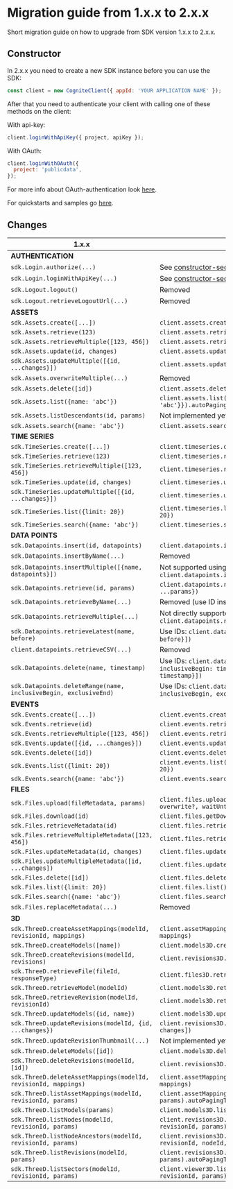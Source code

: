 # Migration guide from 1.x.x to 2.x.x

Short migration guide on how to upgrade from SDK version 1.x.x to 2.x.x.

## Constructor

In 2.x.x you need to create a new SDK instance before you can use the SDK:

```js
const client = new CogniteClient({ appId: 'YOUR APPLICATION NAME' });
```

After that you need to authenticate your client with calling one of these methods on the client:

With api-key:

```js
client.loginWithApiKey({ project, apiKey });
```

With OAuth:

```js
client.loginWithOAuth({
  project: 'publicdata',
});
```

For more info about OAuth-authentication look [here](./authentication.md).

For quickstarts and samples go [here](../samples/).

## Changes

| 1.x.x                                                            | 2.x.x                                                                                             |
| ---------------------------------------------------------------- | ------------------------------------------------------------------------------------------------- |
| **AUTHENTICATION**                                               |
| `sdk.Login.authorize(...)`                                       | See [constructor-section](#constructor)                                                           |
| `sdk.Login.loginWithApiKey(...)`                                 | See [constructor-section](#constructor)                                                           |
| `sdk.Logout.logout()`                                            | Removed                                                                                           |
| `sdk.Logout.retrieveLogoutUrl(...)`                              | Removed                                                                                           |
| **ASSETS**                                                       |
| `sdk.Assets.create([...])`                                       | `client.assets.create([...])`                                                                     |
| `sdk.Assets.retrieve(123)`                                       | `client.assets.retrieve([{id: 123}])`                                                             |
| `sdk.Assets.retrieveMultiple([123, 456])`                        | `client.assets.retrieve([{id: 123}, {id: 456}])`                                                  |
| `sdk.Assets.update(id, changes)`                                 | `client.assets.update([{id, update: changes}])`                                                   |
| `sdk.Assets.updateMultiple([{id, ...changes}])`                  | `client.assets.update([{id, update: changes}])`                                                   |
| `sdk.Assets.overwriteMultiple(...)`                              | Removed                                                                                           |
| `sdk.Assets.delete([id])`                                        | `client.assets.delete([{id: 123}])`                                                               |
| `sdk.Assets.list({name: 'abc'})`                                 | `client.assets.list({filter: {name: 'abc'}}).autoPagingToArray({limit: 1000})`                    |
| `sdk.Assets.listDescendants(id, params)`                         | Not implemented yet. Follow issue [here](https://github.com/cognitedata/cognite-sdk-js/issues/129) |
| `sdk.Assets.search({name: 'abc'})`                               | `client.assets.search({search: {name: 'abc'})`                                                    |
| **TIME SERIES**                                                  |
| `sdk.TimeSeries.create([...])`                                   | `client.timeseries.create([...])`                                                                 |
| `sdk.TimeSeries.retrieve(123)`                                   | `client.timeseries.retrieve([{id: 123}])`                                                         |
| `sdk.TimeSeries.retrieveMultiple([123, 456])`                    | `client.timeseries.retrieve([{id: 123}, {id: 456}])`                                              |
| `sdk.TimeSeries.update(id, changes)`                             | `client.timeseries.update([{id, update: changes}])`                                               |
| `sdk.TimeSeries.updateMultiple([{id, ...changes}])`              | `client.timeseries.update([{id, update: changes}])`                                               |
| `sdk.TimeSeries.list({limit: 20})`                               | `client.timeseries.list().autoPagingToArray({limit: 20})`                                         |
| `sdk.TimeSeries.search({name: 'abc'})`                           | `client.timeseries.search({search: {name: 'abc'}})`                                              |
| **DATA POINTS**                                                  |
| `sdk.Datapoints.insert(id, datapoints)`                          | `client.datapoints.insert([{id, datapoints}])`                                                    |
| `sdk.Datapoints.insertByName(...)`                               | Removed                                                                                           |
| `sdk.Datapoints.insertMultiple([{name, datapoints}])`            | Not supported using name. Use IDs instead: `client.datapoints.insert([{id, datapoints}])`         |
| `sdk.Datapoints.retrieve(id, params)`                            | `client.datapoints.retrieve({items: [{id}], ...params})`                                          |
| `sdk.Datapoints.retrieveByName(...)`                             | Removed (use ID instead)                                                                          |
| `sdk.Datapoints.retrieveMultiple(...)`                           | Not directly supported. Use `client.datapoints.retrieve`                                          |
| `sdk.Datapoints.retrieveLatest(name, before)`                    | Use IDs: `client.datapoints.retrieveLatest([{id, before}])`                                       |
| `client.datapoints.retrieveCSV(...)`                             | Removed                                                                                           |
| `sdk.Datapoints.delete(name, timestamp)`                         | Use IDs: `client.datapoints.delete([{id, inclusiveBegin: timestamp, exclusiveEnd: timestamp}])`   |
| `sdk.Datapoints.deleteRange(name, inclusiveBegin, exclusiveEnd)` | Use IDs: `client.datapoints.delete([{id, inclusiveBegin, exclusiveEnd}])`                         |
| **EVENTS**                                                       |
| `sdk.Events.create([...])`                                       | `client.events.create([...])`                                                                     |
| `sdk.Events.retrieve(id)`                                        | `client.events.retrieve([{id}])`                                                                  |
| `sdk.Events.retrieveMultiple([123, 456])`                        | `client.events.retrieve([{id: 123}, {id: 456}])`                                                  |
| `sdk.Events.update([{id, ...changes}])`                          | `client.events.update([{id, update: changes}])`                                                   |
| `sdk.Events.delete([id])`                                        | `client.events.delete([{id}])`                                                                    |
| `sdk.Events.list({limit: 20})`                                   | `client.events.list().autoPagingToArray({limit: 20})`                                             |
| `sdk.Events.search({name: 'abc'})`                               | `client.events.search({search: {name: 'abc'}})`                                                 |
| **FILES**                                                        |
| `sdk.Files.upload(fileMetadata, params)`                         | `client.files.upload(fileMetadata, fileContent?, overwrite?, waitUntilAcknowledged?)`             |
| `sdk.Files.download(id)`                                         | `client.files.getDownloadUrls([{id}])`                                                            |
| `sdk.Files.retrieveMetadata(id)`                                 | `client.files.retrieve([{id}])`                                                                   |
| `sdk.Files.retrieveMultipleMetadata([123, 456])`                 | `client.files.retrieve([{id: 123}, {id: 456}])`                                                   |
| `sdk.Files.updateMetadata(id, changes)`                          | `client.files.update([{id, update: changes}])`                                                    |
| `sdk.Files.updateMultipleMetadata([id, ...changes])`             | `client.files.update([{id, update: changes}])`                                                    |
| `sdk.Files.delete([id])`                                         | `client.files.delete([{id}])`                                                                     |
| `sdk.Files.list({limit: 20})`                                    | `client.files.list().autoPagingToArray({limit: 20})`                                              |
| `sdk.Files.search({name: 'abc'})`                                | `client.files.search({search: {name: 'abc'}})`                                                  |
| `sdk.Files.replaceMetadata(...)`                                 | Removed                                                                                           |
| **3D**                                                           |
| `sdk.ThreeD.createAssetMappings(modelId, revisionId, mappings)`  | `client.assetMappings3D.create(modelId, revisionId, mappings)`                                    |
| `sdk.ThreeD.createModels([name])`                                | `client.models3D.create([{name}])`                                                                |
| `sdk.ThreeD.createRevisions(modelId, revisions)`                 | `client.revisions3D.create(modelId, revisions)`                                                   |
| `sdk.ThreeD.retrieveFile(fileId, responseType)`                  | `client.files3D.retrieve(fileId)`                                                                 |
| `sdk.ThreeD.retrieveModel(modelId)`                              | `client.models3D.retrieve(modelId)`                                                               |
| `sdk.ThreeD.retrieveRevision(modelId, revisionId)`               | `client.models3D.retrieve(modelId, revisionId)`                                                   |
| `sdk.ThreeD.updateModels({id, name})`                            | `client.models3D.update([{id, update: {name}])`                                                   |
| `sdk.ThreeD.updateRevisions(modelId, {id, ...changes})`          | `client.revisions3D.update(modelId, [{id, update: changes])`                                      |
| `sdk.ThreeD.updateRevisionThumbnail(...)`                        | Not implemented yet. Follow issue [here](https://github.com/cognitedata/cognite-sdk-js/issues/173) |
| `sdk.ThreeD.deleteModels([id])`                                  | `client.models3D.delete([{id}])`                                                                  |
| `sdk.ThreeD.deleteRevisions(modelId, [id])`                      | `client.revisions3D.delete(modelId, [{id}])`                                                      |
| `sdk.ThreeD.deleteAssetMappings(modelId, revisionId, mappings)`  | `client.assetMappings3D.delete(modelId, revisionId, mappings)`                                    |
| `sdk.ThreeD.listAssetMappings(modelId, revisionId, params)`      | `client.assetMappings3D.list(modelId, revisionId, params).autoPagingToArray()`                    |
| `sdk.ThreeD.listModels(params)`                                  | `client.models3D.list(params).autoPagingToArray()`                                                |
| `sdk.ThreeD.listNodes(modelId, revisionId, params)`              | `client.revisions3D.list3DNodes(modelId, revisionId, params).autoPagingToArray()`                 |
| `sdk.ThreeD.listNodeAncestors(modelId, revisionId, params)`      | `client.revisions3D.list3DNodeAncestors(modelId, revisionId, nodeId, params).autoPagingToArray()` |
| `sdk.ThreeD.listRevisions(modelId, params)`                      | `client.revisions3D.list(modelId, params).autoPagingToArray()`                                    |
| `sdk.ThreeD.listSectors(modelId, revisionId, params)`            | `client.viewer3D.listRevealSectors3D(modelId, revisionId, params).autoPagingToArray()`            |

